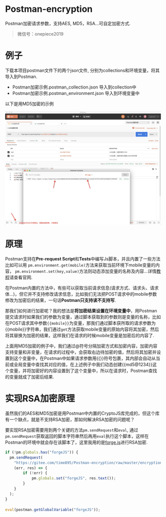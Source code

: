 # Postman-encryption
Postman加密请求参数，支持AES, MD5，RSA...可自定加密方式.
> 微信号：onepiece2019

# 例子
下载本项目postman文件下的两个json文件, 分别为collections和环境变量，将其导入到Postman.
- Postman加密示例.postman_collection.json 导入到collection中
- Postman加密示例.postman_environment.json 导入到环境变量中

以下是用MD5加密的示例
<div align=center>
<img src="images/console.png" />
</div>

# 原理
Postman支持在**Pre-request Script**和**Tests**中编写Js脚本，并且内置了一些方法比如可以用 
```pm.environment.get(mobile)```方法来获取当前环境下mobile变量的内容，
```pm.environment.set(key,value)```方法则动态添加变量的名称及内容...详情[教程](https://learning.postman.com/docs/postman/scripts/test-scripts/)请查看官网.

在Postman内置的方法中，有些可以获取当前请求信息(请求方式、请求头、请求体...)，但它并不支持修改请求信息，比如我们无法把POST请求中的mobile参数修改为加密后的结果，一句话**Postman只支持读不支持写**.

那我们如何进行加密呢？我的想法是**将加密结果设置在环境变量中**，用Postman提交请求时如果我们的参数为变量，通过脚本获取到的参数则是变量的名称，比如在POST请求其中参数```{{mobile}}```为变量，那我们通过脚本获所取的请求参数为{{mobile}}字符串，我们通过```get```方法获取mobile变量的原始内容将其加密，然后将其替换为加密的结果，这样我们在请求的时候mobile变量是加密后的内容了.

上面用MD5加密的例子中，我们通过@符号分隔加密方式和加密内容，加密内容支持变量和非变量，在请求的过程中，会获取右边待加密的值，然后将其加密并设置到这个变量中，在Postman中如果请求参数用{{}}符号包裹，其内部会自动从当前或全局变量中查找其对应的值，在上述例子中我们动态创建{{md5@1234}}这个变量，并将加密好的内容设置到了这个变量中，所以在请求时，Postman查找的变量就成了加密后结果.

# 实现RSA加密原理
虽然我们的AES和MD5加密是用Postman中内置的CryptoJS库完成的，但这个库有一个缺点，就是不支持RSA加密，那如何解决RSA加密的问题呢？

要实现RSA加密需要用到两个关键的方法```pm.sendRequest```和```eval```, 通过```pm.sendRequest```获取返回的脚本字符串然后再用```eval```执行这个脚本，这样在Postman的环境中就会存在该脚本了，这里我用的是[forge.js](https://github.com/digitalbazaar/forge)进行RSA加密.

```javascript
if (!pm.globals.has("forgeJS")) {
  pm.sendRequest(
    "https://gitee.com/time895/Postman-encryption/raw/master/encryption.js",
    (err, res) => {
        if (!err) {
            pm.globals.set("forgeJS", res.text());
        }
    }
  );
}

eval(postman.getGlobalVariable("forgeJS"));
```